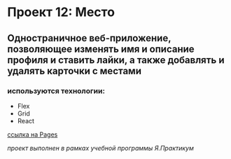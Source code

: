 # Проект 12: Место

## Одностраничное веб-приложение, позволяющее изменять имя и описание профиля и ставить лайки, а также добавлять и удалять карточки с местами

### используются технологии:

* Flex
* Grid
* React

[ссылка на Pages](https://dmitry-filippov.github.io/react-mesto-auth/)

*проект выполнен в рамках учебной программы Я.Практикум*
